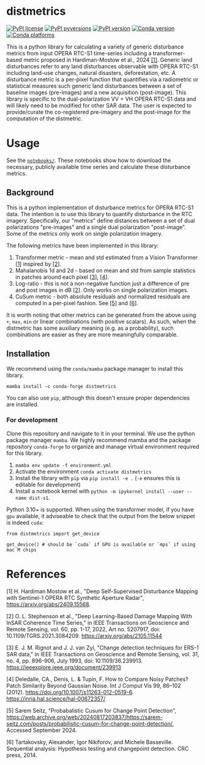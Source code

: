 # distmetrics 

[![PyPI license](https://img.shields.io/pypi/l/distmetrics.svg)](https://pypi.python.org/pypi/distmetrics/)
[![PyPI pyversions](https://img.shields.io/pypi/pyversions/distmetrics.svg)](https://pypi.python.org/pypi/distmetrics/)
[![PyPI version](https://img.shields.io/pypi/v/distmetrics.svg)](https://pypi.python.org/pypi/distmetrics/)
[![Conda version](https://img.shields.io/conda/vn/conda-forge/distmetrics)](https://anaconda.org/conda-forge/distmetrics)
[![Conda platforms](https://img.shields.io/conda/pn/conda-forge/distmetrics)](https://anaconda.org/conda-forge/distmetrics)

This is a python library for calculating a variety of generic disturbance metrics from input OPERA RTC-S1 time-series including a transformer-based metric proposed in Hardiman-Mostow et al., 2024 [[1]](#1).
Generic land disturbances refer to any land disturbances observable with OPERA RTC-S1 including land-use changes, natural disasters, deforestation, etc.
A disturbance metric is a per-pixel function that quantifies via a radiometric or statistical measures such generic land disturbances between a set of baseline images (pre-images) and a new acquisition (post-image).
This library is specific to the dual-polarization VV $+$ VH OPERA RTC-S1 data and will likely need to be modified for other SAR data.
The user is expected to provide/curate the co-registered pre-imagery and the post-image for the computation of the distmetric.

# Usage

See the [`notebooks/`](notebooks/). 
These notebooks show how to download the necessary, publicly available time series and calculate these disturbance metrics.


## Background

This is a python implementation of disturbance metrics for OPERA RTC-S1 data. The intention is to use this library to quantify disturbance in the RTC imagery. Specifically, our "metrics" define distances between a set of dual polarizations "pre-images" and a single dual polarization "post-image". Some of the metrics only work on single polarization imagery.

The following metrics have been implemented in this library:

1. Transformer metric - mean and std estimated from a Vision Transformer [[1]](#1) inspired by [[2]](#2).
2. Mahalanobis 1d and 2d  - based on mean and std from sample statistics in patches around each pixel [[3]](#3), [[4]](#4).
3. Log-ratio - this is not a non-negative function just a difference of pre and post images in dB [[2]](#1). Only works on single polarization images.
4. CuSum metric - both absolute residuals and normalized residuals are computed in a per-pixel fashion. See [[5]](#5) and [[6]](#6).

It is worth noting that other metrics can be generated from the above using `+`, `max`, `min` or linear combinations (with positive scalars). As such, when the distmetric has some auxiliary meaning (e.g. as a probability), such combinations are easier as they are more meaningfully comparable.

## Installation

We recommend using the `conda/mamba` package manager to install this library.

```
mamba install -c conda-forge distmetrics
```

You can also use `pip`, although this doesn't ensure proper dependencies are installed.


### For development

Clone this repository and navigate to it in your terminal. We use the python package manager `mamba`. We highly recommend mamba and the package repository `conda-forge` to organize and manage virtual environment required for this library.

1. `mamba env update -f environment.yml`
2. Activate the environment `conda activate distmetrics`
3. Install the library with `pip` via `pip install -e .` (`-e` ensures this is editable for development)
4. Install a notebook kernel with `python -m ipykernel install --user --name dist-s1`.

Python 3.10+ is supported. When using the transformer model, if you have `gpu` available, it adviseable to check that the output from the below snippet is indeed `cuda`:

```
from distmetrics import get_device

get_device() # should be `cuda` if GPU is available or `mps` if using mac M chips
```

# References

<a id=1>[1]</a> H. Hardiman Mostow et al., "Deep Self-Supervised Disturbance Mapping with Sentinel-1 OPERA RTC Synthetic Aperture Radar", https://arxiv.org/abs/2409.15568.

<a id=2>[2]</a> O. L. Stephenson et al., "Deep Learning-Based Damage Mapping With InSAR Coherence Time Series," in IEEE Transactions on Geoscience and Remote Sensing, vol. 60, pp. 1-17, 2022, Art no. 5207917, doi: 10.1109/TGRS.2021.3084209. https://arxiv.org/abs/2105.11544 

<a id="3">[3]</a> E. J. M. Rignot and J. J. van Zyl, "Change detection techniques for ERS-1 SAR data," in IEEE Transactions on Geoscience and Remote Sensing, vol. 31, no. 4, pp. 896-906, July 1993, doi: 10.1109/36.239913. https://ieeexplore.ieee.org/document/239913 

<a id=4>[4]</a> Deledalle, CA., Denis, L. & Tupin, F. How to Compare Noisy Patches? Patch Similarity Beyond Gaussian Noise. Int J Comput Vis 99, 86–102 (2012). https://doi.org/10.1007/s11263-012-0519-6. https://inria.hal.science/hal-00672357/

<a id=5>[5]</a> Sarem Seitz, "Probabalistic Cusum for Change Point Detection", https://web.archive.org/web/20240817203837/https://sarem-seitz.com/posts/probabilistic-cusum-for-change-point-detection/, Accessed September 2024.

<a id=6>[6]</a> Tartakovsky, Alexander, Igor Nikiforov, and Michele Basseville. Sequential analysis: Hypothesis testing and changepoint detection. CRC press, 2014.
